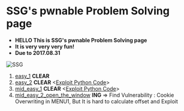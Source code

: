 # SSG's pwnable Problem Solving page
* __HELLO This is SSG's pwnable Problem Solving page__
* __It is very very very fun!__
* __Due to 2017.08.31__

![SSG](http://2.bp.blogspot.com/_n7eQ5zqL7tM/SwUUR51_afI/AAAAAAAAAAw/n3UkLNoWCGY/s1600/ComputerSlave_2DtransGIF.gif)

1. [easy_1](https://github.com/34t3rnull/SSGpwn/blob/master/easy_1%20%ED%92%80%EC%9D%B4.pdf) __CLEAR__
2. [easy_2](https://github.com/34t3rnull/SSGpwn/blob/master/easy_2%20%ED%92%80%EC%9D%B4.pdf) __CLEAR__ <[Exploit Python Code](https://github.com/34t3rnull/SSGpwn/blob/master/easy_2_exploit.py)> 
3. [mid_easy_1](https://github.com/34t3rnull/SSGpwn/blob/master/mid_easy_1%20%ED%92%80%EC%9D%B4.pdf) __CLEAR__ <[Exploit Python Code](https://github.com/34t3rnull/SSGpwn/blob/master/mid_easy_1_exploit.py)> 
4. [mid_easy_2_open_the_window](https://www.naver.com) __ING__ => Find Vulnerability : Cookie Overwriting in MENU1, But It is hard to calculate offset and Exploit
